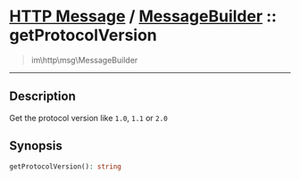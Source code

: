 # [HTTP Message](http.md) / [MessageBuilder](http-MessageBuilder.md) :: getProtocolVersion
 > im\http\msg\MessageBuilder
____

## Description
Get the protocol version like `1.0`, `1.1` or `2.0`

## Synopsis
```php
getProtocolVersion(): string
```
